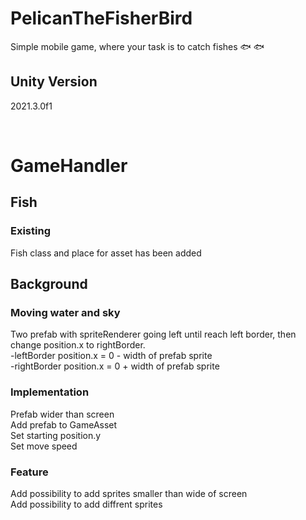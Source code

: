 # PelicanTheFisherBird
Simple mobile game, where your task is to catch fishes :fish: :fish:
## Unity Version
2021.3.0f1

<br>

# GameHandler
## Fish
### Existing
Fish class and place for asset has been added

## Background
### Moving water and sky
Two prefab with spriteRenderer going left until reach left border, then change position.x to rightBorder. <br>
-leftBorder position.x = 0 - width of prefab sprite <br>
-rightBorder position.x = 0 + width of prefab sprite

### Implementation
Prefab wider than screen<br>
Add prefab to GameAsset<br>
Set starting position.y<br>
Set move speed<br>
### Feature
Add possibility to add sprites smaller than wide of screen <br>
Add possibility to add diffrent sprites
